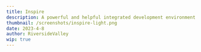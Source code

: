 ```yaml
---
title: Inspire
description: A powerful and helpful integrated development environment which enhances your experience has a developer, with support for all of your favourite languages. Powered by Esmerelda AI, it can detect what you're aiming to write or give you helpful tips on how to improve, for free.
thumbnail: /screenshots/inspire-light.png
date: 2023-4-8
author: RiversideValley
wip: true
---
```



